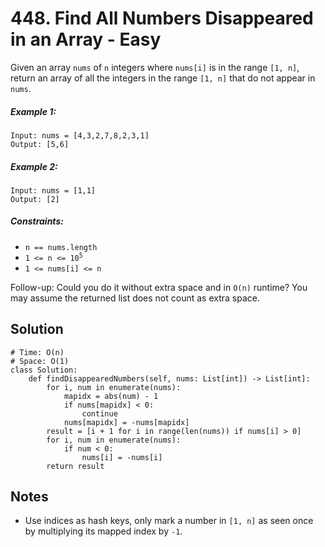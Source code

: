 # 448. Find All Numbers Disappeared in an Array - Easy

Given an array `nums` of `n` integers where `nums[i]` is in the range `[1, n]`, return an array of all the integers in the range `[1, n]` that do not appear in `nums`.

##### Example 1:

```
Input: nums = [4,3,2,7,8,2,3,1]
Output: [5,6]
```

##### Example 2:

```
Input: nums = [1,1]
Output: [2]
```

##### Constraints:

- <code>n == nums.length</code>
- <code>1 <= n <= 10<sup>5</sup></code>
- <code>1 <= nums[i] <= n</code>

Follow-up: Could you do it without extra space and in `O(n)` runtime? You may assume the returned list does not count as extra space.

## Solution

```
# Time: O(n)
# Space: O(1)
class Solution:
    def findDisappearedNumbers(self, nums: List[int]) -> List[int]:
        for i, num in enumerate(nums):
            mapidx = abs(num) - 1
            if nums[mapidx] < 0:
                continue
            nums[mapidx] = -nums[mapidx]
        result = [i + 1 for i in range(len(nums)) if nums[i] > 0]
        for i, num in enumerate(nums):
            if num < 0:
                nums[i] = -nums[i]
        return result
```

## Notes
- Use indices as hash keys, only mark a number in `[1, n]` as seen once by multiplying its mapped index by `-1`.